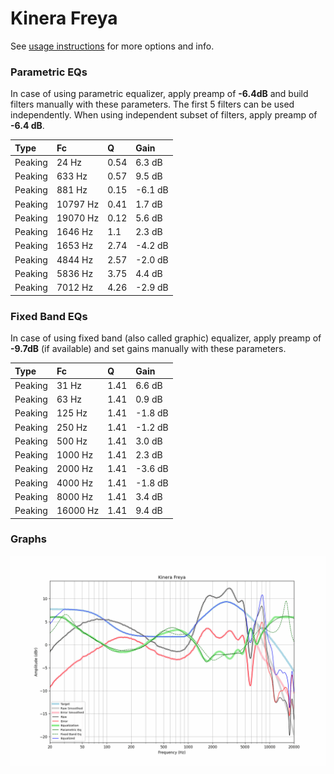 # Kinera Freya
See [usage instructions](https://github.com/jaakkopasanen/AutoEq#usage) for more options and info.

### Parametric EQs
In case of using parametric equalizer, apply preamp of **-6.4dB** and build filters manually
with these parameters. The first 5 filters can be used independently.
When using independent subset of filters, apply preamp of **-6.4 dB**.

| Type    | Fc       |    Q | Gain    |
|:--------|:---------|:-----|:--------|
| Peaking | 24 Hz    | 0.54 | 6.3 dB  |
| Peaking | 633 Hz   | 0.57 | 9.5 dB  |
| Peaking | 881 Hz   | 0.15 | -6.1 dB |
| Peaking | 10797 Hz | 0.41 | 1.7 dB  |
| Peaking | 19070 Hz | 0.12 | 5.6 dB  |
| Peaking | 1646 Hz  | 1.1  | 2.3 dB  |
| Peaking | 1653 Hz  | 2.74 | -4.2 dB |
| Peaking | 4844 Hz  | 2.57 | -2.0 dB |
| Peaking | 5836 Hz  | 3.75 | 4.4 dB  |
| Peaking | 7012 Hz  | 4.26 | -2.9 dB |

### Fixed Band EQs
In case of using fixed band (also called graphic) equalizer, apply preamp of **-9.7dB**
(if available) and set gains manually with these parameters.

| Type    | Fc       |    Q | Gain    |
|:--------|:---------|:-----|:--------|
| Peaking | 31 Hz    | 1.41 | 6.6 dB  |
| Peaking | 63 Hz    | 1.41 | 0.9 dB  |
| Peaking | 125 Hz   | 1.41 | -1.8 dB |
| Peaking | 250 Hz   | 1.41 | -1.2 dB |
| Peaking | 500 Hz   | 1.41 | 3.0 dB  |
| Peaking | 1000 Hz  | 1.41 | 2.3 dB  |
| Peaking | 2000 Hz  | 1.41 | -3.6 dB |
| Peaking | 4000 Hz  | 1.41 | -1.8 dB |
| Peaking | 8000 Hz  | 1.41 | 3.4 dB  |
| Peaking | 16000 Hz | 1.41 | 9.4 dB  |

### Graphs
![](./Kinera%20Freya.png)